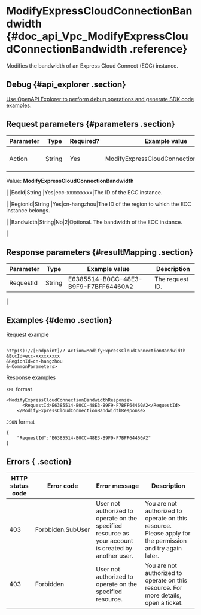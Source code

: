 # ModifyExpressCloudConnectionBandwidth {#doc_api_Vpc_ModifyExpressCloudConnectionBandwidth .reference}

Modifies the bandwidth of an Express Cloud Connect \(ECC\) instance.

## Debug {#api_explorer .section}

[Use OpenAPI Explorer to perform debug operations and generate SDK code examples.](https://api.aliyun.com/#product=Vpc&api=ModifyExpressCloudConnectionBandwidth&type=RPC&version=2016-04-28)

## Request parameters {#parameters .section}

|Parameter|Type|Required?|Example value|Description|
|---------|----|---------|-------------|-----------|
|Action|String |Yes|ModifyExpressCloudConnectionBandwidth|The name of this action.

 Value: **ModifyExpressCloudConnectionBandwidth**

 |
|EccId|String |Yes|ecc-xxxxxxxxx|The ID of the ECC instance.

 |
|RegionId|String |Yes|cn-hangzhou|The ID of the region to which the ECC instance belongs.

 |
|Bandwidth|String|No|2|Optional. The bandwidth of the ECC instance.

 |

## Response parameters {#resultMapping .section}

|Parameter|Type|Example value|Description|
|---------|----|-------------|-----------|
|RequestId|String|E6385514-B0CC-48E3-B9F9-F7BFF64460A2|The request ID.

 |

## Examples {#demo .section}

Request example

``` {#request_demo}

http(s)://[Endpoint]/? Action=ModifyExpressCloudConnectionBandwidth
&EccId=ecc-xxxxxxxxx
&RegionId=cn-hangzhou
&<CommonParameters>

```

Response examples

`XML` format

``` {#xml_return_success_demo}
<ModifyExpressCloudConnectionBandwidthResponse>
	  <RequestId>E6385514-B0CC-48E3-B9F9-F7BFF64460A2</RequestId>
    </ModifyExpressCloudConnectionBandwidthResponse>
```

`JSON` format

``` {#json_return_success_demo}
{
	"RequestId":"E6385514-B0CC-48E3-B9F9-F7BFF64460A2"
}
```

## Errors { .section}

|HTTP status code|Error code|Error message|Description|
|----------------|----------|-------------|-----------|
|403|Forbbiden.SubUser|User not authorized to operate on the specified resource as your account is created by another user.|You are not authorized to operate on this resource. Please apply for the permission and try again later.|
|403|Forbidden|User not authorized to operate on the specified resource.|You are not authorized to operate on this resource. For more details, open a ticket.|

